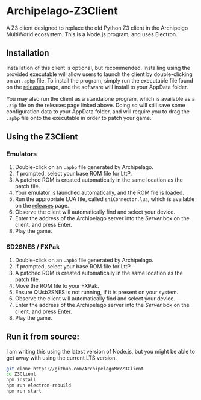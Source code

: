 # Archipelago-Z3Client
A Z3 client designed to replace the old Python Z3 client in the Archipelgo MultiWorld ecosystem.
This is a Node.js program, and uses Electron.

## Installation
Installation of this client is optional, but recommended. Installing using the provided executable will allow
users to launch the client by double-clicking on an `.apbp` file. To install the program, simply run the executable
file found on the [releases](https://github.com/ArchipelagoMW/Z3Client/releases) page, and the software
will install to your AppData folder.

You may also run the client as a standalone program, which is available as a `.zip` file on the releases page
linked above. Doing so will still save some configuration data to your AppData folder, and will require you
to drag the `.apbp` file onto the executable in order to patch your game.

## Using the Z3Client

### Emulators
1. Double-click on an `.apbp` file generated by Archipelago.
2. If prompted, select your base ROM file for LttP.
3. A patched ROM is created automatically in the same location as the patch file.
4. Your emulator is launched automatically, and the ROM file is loaded.
5. Run the appropriate LUA file, called `sniConnector.lua`, which is available on the
   [releases](https://github.com/ArchipelagoMW/Z3Client/releases) page.
6. Observe the client will automatically find and select your device.
7. Enter the address of the Archipelago server into the *Server* box on the client, and press Enter.
8. Play the game.

### SD2SNES / FXPak
1. Double-click on an `.apbp` file generated by Archipelago.
2. If prompted, select your base ROM file for LttP.
3. A patched ROM is created automatically in the same location as the patch file.
4. Move the ROM file to your FXPak.
5. Ensure QUsb2SNES is not running, if it is present on your system.
6. Observe the client will automatically find and select your device.
7. Enter the address of the Archipelago server into the *Server* box on the client, and press Enter.
8. Play the game.

## Run it from source:
I am writing this using the latest version of Node.js, but you might be able to get away with using the current LTS version.
```bash
git clone https://github.com/ArchipelagoMW/Z3Client
cd Z3Client
npm install
npm run electron-rebuild
npm run start
```

